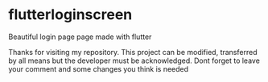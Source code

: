 # flutterloginscreen
Beautiful login page page made with flutter 

Thanks for visiting my repository. This project can be modified, transferred by all means but the developer must be acknowledged. Dont forget to leave your comment and some changes you think is needed
